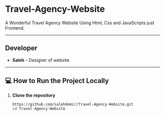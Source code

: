 # Travel-Agency-Website

A Wonderful Travel Agency Website Using Html, Css and JavaScripts just Frontend.

---

## Developer

- **Saleh** – Designer of website


---

## 💻 How to Run the Project Locally

1. **Clone the repository**
   ```bash
   https://github.com/salehdemir/Travel-Agency-Website.git
   cd Travel-Agency-Website

